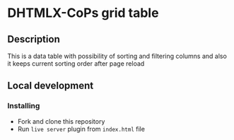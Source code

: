# DHTMLX-CoPs grid table

## Description

This is a data table with possibility of sorting and filtering columns and also it keeps current sorting order after page reload

## Local development

### Installing
* Fork and clone this repository
* Run `live server` plugin from `index.html` file
